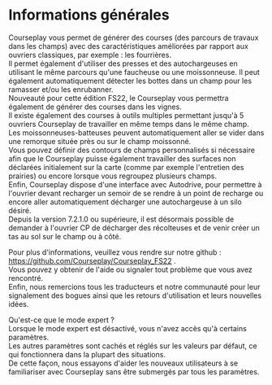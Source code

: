# Informations générales  
Courseplay vous permet de générer des courses (des parcours de travaux dans les champs) avec des caractéristiques améliorées par rapport aux ouvriers classiques, par exemple : les fourrières.  
Il permet également d'utiliser des presses et des autochargeuses en utilisant le même parcours qu'une faucheuse ou une moissonneuse. Il peut également automatiquement détecter les bottes dans un champ pour les ramasser et/ou les enrubanner.  
Nouveauté pour cette édition FS22, le Courseplay vous permettra également de générer des courses dans les vignes.  
Il existe également des courses à outils multiples permettant jusqu'à 5 ouvriers Courseplay de travailler en même temps dans le même champ.  
Les moissonneuses-batteuses peuvent automatiquement aller se vider dans une remorque située près ou sur le champ moissonné.  
Vous pouvez définir des contours de champs personnalisés si nécessaire afin que le Courseplay puisse également travailler des surfaces non déclarées initialement sur la carte (comme par exemple l'entretien des prairies) ou encore lorsque vous regroupez plusieurs champs.  
Enfin, Courseplay dispose d'une interface avec Autodrive, pour permettre à l'ouvrier devant recharger un semoir de se rendre à un point de recharge ou encore aller automatiquement décharger une autochargeuse à un silo désiré.  
Depuis la version 7.2.1.0 ou supérieure, il est désormais possible de demander à l'ouvrier CP de décharger des récolteuses et de venir créer un tas au sol sur le champ ou à côté.  
  
Pour plus d'informations, veuillez vous rendre sur notre github : https://github.com/Courseplay/Courseplay_FS22 .  
Vous pouvez y obtenir de l'aide ou signaler tout problème que vous avez rencontré.  
Enfin, nous remercions tous les traducteurs et notre communauté pour leur signalement des bogues ainsi que les retours d'utilisation et leurs nouvelles idées.  
  
Qu'est-ce que le mode expert ?  
Lorsque le mode expert est désactivé, vous n'avez accès qu'à certains paramètres.  
Les autres paramètres sont cachés et réglés sur les valeurs par défaut, ce qui fonctionnera dans la plupart des situations.  
De cette façon, nous essayons d'aider les nouveaux utilisateurs à se familiariser avec Courseplay sans être submergés par tous les paramètres.  



